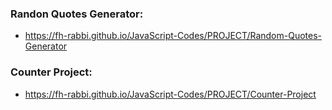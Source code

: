 ### Randon Quotes Generator:

- https://fh-rabbi.github.io/JavaScript-Codes/PROJECT/Random-Quotes-Generator

### Counter Project:
* https://fh-rabbi.github.io/JavaScript-Codes/PROJECT/Counter-Project



